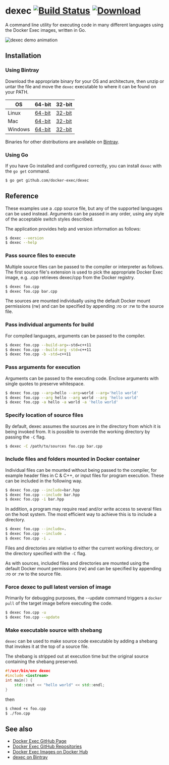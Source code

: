 # dexec [![Build Status](https://travis-ci.org/docker-exec/dexec.svg?branch=master)](https://travis-ci.org/docker-exec/dexec)  [ ![Download](https://api.bintray.com/packages/dexec/generic/dexec/images/download.svg) ](https://bintray.com/dexec/generic/dexec/_latestVersion)

A command line utility for executing code in many different languages using the Docker Exec images, written in Go.

![dexec demo animation](https://docker-exec.github.io/images/dexec-short.gif)

## Installation

### Using Bintray

Download the appropriate binary for your OS and architecture, then unzip or untar the file and move the ```dexec``` executable to where it can be found on your PATH.

| OS      | 64-bit | 32-bit |
| ------- | ------ | ------ |
| Linux   |  [64-bit](https://bintray.com/artifact/download/dexec/generic/dexec_1.0.0-alpha_linux_amd64.tar.gz) | [32-bit](https://bintray.com/artifact/download/dexec/generic/dexec_1.0.0-alpha_linux_386.tar.gz) |
| Mac     |  [64-bit](https://bintray.com/artifact/download/dexec/generic/dexec_1.0.0-alpha_darwin_amd64.zip) | [32-bit](https://bintray.com/artifact/download/dexec/generic/dexec_1.0.0-alpha_darwin_386.zip) |
| Windows |  [64-bit](https://bintray.com/artifact/download/dexec/generic/dexec_1.0.0-alpha_windows_amd64.zip) | [32-bit](https://bintray.com/artifact/download/dexec/generic/dexec_1.0.0-alpha_windows_386.zip) |

Binaries for other distributions are available on [Bintray](https://bintray.com/dexec/generic/dexec/1.0.0-alpha).

### Using Go

If you have Go installed and configured correctly, you can install ```dexec``` with the ```go get``` command.

```sh
$ go get github.com/docker-exec/dexec
```

## Reference

These examples use a .cpp source file, but any of the supported languages can be used instead. Arguments can be passed in any order, using any style of the acceptable switch styles described.

The application provides help and version information as follows:

```sh
$ dexec --version
$ dexec --help
```

### Pass source files to execute

Multiple source files can be passed to the compiler or interpreter as follows. The first source file's extension is used to pick the appropriate Docker Exec image, e.g. .cpp retrieves dexec/cpp from the Docker registry.

```sh
$ dexec foo.cpp
$ dexec foo.cpp bar.cpp
```

The sources are mounted individually using the default Docker mount permissions (rw) and can be specified by appending :ro or :rw to the source file.

### Pass individual arguments for build

For compiled languages, arguments can be passed to the compiler.

```sh
$ dexec foo.cpp --build-arg=-std=c++11
$ dexec foo.cpp --build-arg -std=c++11
$ dexec foo.cpp -b -std=c++11
```

### Pass arguments for execution

Arguments can be passed to the executing code. Enclose arguments with single quotes to preserve whitespace.

```sh
$ dexec foo.cpp --arg=hello --arg=world --arg='hello world'
$ dexec foo.cpp --arg hello --arg world --arg 'hello world'
$ dexec foo.cpp -a hello -a world -a 'hello world'
```

### Specify location of source files

By default, dexec assumes the sources are in the directory from which it is being invoked from. It is possible to override the working directory by passing the ```-C``` flag.

```sh
$ dexec -C /path/to/sources foo.cpp bar.cpp
```

### Include files and folders mounted in Docker container

Individual files can be mounted without being passed to the compiler, for example header files in C & C++, or input files for program execution. These can be included in the following way.

```sh
$ dexec foo.cpp --include=bar.hpp
$ dexec foo.cpp --include bar.hpp
$ dexec foo.cpp -i bar.hpp
```

In addition, a program may require read and/or write access to several files on the host system. The most efficient way to achieve this is to include a directory.

```sh
$ dexec foo.cpp --include=.
$ dexec foo.cpp --include .
$ dexec foo.cpp -i .
```

Files and directories are relative to either the current working directory, or the directory specified with the ```-C``` flag.

As with sources, included files and directories are mounted using the default Docker mount permissions (rw) and can be specified by appending :ro or :rw to the source file.

### Force dexec to pull latest version of image

Primarily for debugging purposes, the --update command triggers a ```docker pull``` of the target image before executing the code.

```sh
$ dexec foo.cpp -u
$ dexec foo.cpp --update
```

### Make executable source with shebang

```dexec``` can be used to make source code executable by adding a shebang that invokes it at the top of a source file.

The shebang is stripped out at execution time but the original source containing the shebang preserved.

```c++
#!/usr/bin/env dexec
#include <iostream>
int main() {
    std::cout << "hello world" << std::endl;
}
```

then

```sh
$ chmod +x foo.cpp
$ ./foo.cpp
```

## See also

* [Docker Exec GitHub Page](https://docker-exec.github.io/)
* [Docker Exec GitHub Repositories](https://github.com/docker-exec)
* [Docker Exec Images on Docker Hub](https://hub.docker.com/repos/dexec/)
* [dexec on Bintray](https://bintray.com/dexec/generic/dexec/view)
